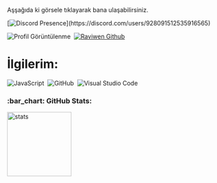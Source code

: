 
Aşşağıda ki görsele tıklayarak bana ulaşabilirsiniz.


[![Discord Presence](https://lanyard-profile-readme.vercel.app/api/928091512535916565?theme=light&bg=809ecf&animated=false&hideDiscrim=true&borderRadius=30px&idleMessage=Probably%20doing%20something%20else...)](https://discord.com/users/928091512535916565)


![Profil Görüntülenme](https://komarev.com/ghpvc/?username=raviwen&color=red)&nbsp;
[![Raviwen Github ](https://img.shields.io/github/followers/raviwen?label=follow&style=social)](https://github.com/raviwen)&nbsp;

# İlgilerim:
![JavaScript](https://img.shields.io/badge/-JavaScript-05122A?style=flat&logo=javascript)&nbsp;
![GitHub](https://img.shields.io/badge/-GitHub-05122A?style=flat&logo=github)&nbsp;
![Visual Studio Code](https://img.shields.io/badge/-Visual%20Studio%20Code-05122A?style=flat&logo=visual-studio-code&logoColor=007ACC)&nbsp;


<h3 align="left">:bar_chart: GitHub Stats:</h3>
<p align="left">
   <img src="https://github-readme-stats.vercel.app/api?username=raviwen&count_private=true&show_icons=true&theme=dark&hide_border=true" width="%100" height="150px" alt="stats" />
